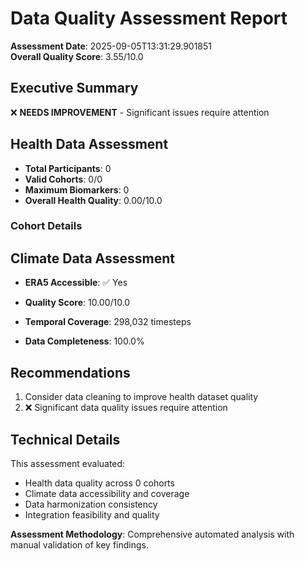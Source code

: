 # Data Quality Assessment Report

**Assessment Date**: 2025-09-05T13:31:29.901851  
**Overall Quality Score**: 3.55/10.0

## Executive Summary

❌ **NEEDS IMPROVEMENT** - Significant issues require attention

## Health Data Assessment

- **Total Participants**: 0
- **Valid Cohorts**: 0/0
- **Maximum Biomarkers**: 0
- **Overall Health Quality**: 0.00/10.0

### Cohort Details

## Climate Data Assessment

- **ERA5 Accessible**: ✅ Yes
- **Quality Score**: 10.00/10.0

- **Temporal Coverage**: 298,032 timesteps
- **Data Completeness**: 100.0%

## Recommendations

1. Consider data cleaning to improve health dataset quality
2. ❌ Significant data quality issues require attention

## Technical Details

This assessment evaluated:
- Health data quality across 0 cohorts
- Climate data accessibility and coverage
- Data harmonization consistency
- Integration feasibility and quality

**Assessment Methodology**: Comprehensive automated analysis with manual validation of key findings.

